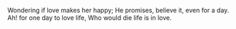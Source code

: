 Wondering if love makes her happy; 
He promises, believe it, even for a day. 
Ah! for one day to love life, 
Who would die life is in love.